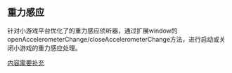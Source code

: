 ## 重力感应

针对小游戏平台优化了的重力感应侦听器，通过扩展window的openAccelerometerChange/closeAccelerometerChange方法，进行启动或关闭小游戏的重力感应处理。

[内容需要补充]()